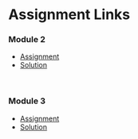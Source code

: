 # Assignment Links

### Module 2
- [Assignment](https://ngzhekai.github.io/Coursera-Module-2-Coding-Assignment/)
- [Solution](https://github.com/ngzhekai/coursera-front-end-web-development-course/tree/main/Module-2)

<br>

### Module 3
- [Assignment](https://ngzhekai.github.io/Coursera-Module-3-Coding-Assignment/)
- [Solution](https://github.com/ngzhekai/coursera-front-end-web-development-course/tree/main/Module-3)
